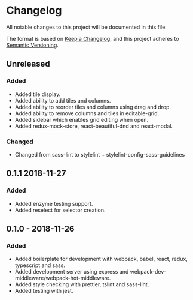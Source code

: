 # Changelog

All notable changes to this project will be documented in this file.

The format is based on [Keep a Changelog](https://keepachangelog.com/en/1.0.0/),
and this project adheres to [Semantic Versioning](https://semver.org/spec/v2.0.0.html).

## Unreleased

### Added

- Added tile display.
- Added ability to add tiles and columns.
- Added ability to reorder tiles and columns using drag and drop.
- Added ability to remove columns and tiles in editable-grid.
- Added sidebar which enables grid editing when open.
- Added redux-mock-store, react-beautiful-dnd and react-modal.

### Changed

- Changed from sass-lint to stylelint + stylelint-config-sass-guidelines

## 0.1.1 2018-11-27

### Added

- Added enzyme testing support.
- Added reselect for selector creation.

## 0.1.0 - 2018-11-26

### Added

- Added boilerplate for development with webpack, babel, react, redux, typescript and sass.
- Added development server using express and webpack-dev-middleware/webpack-hot-middleware.
- Added style checking with prettier, tslint and sass-lint.
- Added testing with jest.
